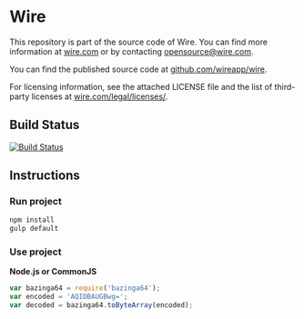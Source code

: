 # Wire

This repository is part of the source code of Wire. You can find more information at [wire.com](https://wire.com) or by contacting opensource@wire.com.

You can find the published source code at [github.com/wireapp/wire](https://github.com/wireapp/wire).

For licensing information, see the attached LICENSE file and the list of third-party licenses at [wire.com/legal/licenses/](https://wire.com/legal/licenses/).

## Build Status

[![Build Status](https://travis-ci.org/wireapp/bazinga64.svg?branch=master)](https://travis-ci.org/wireapp/bazinga64)

## Instructions

### Run project

```bash
npm install
gulp default
```

### Use project

**Node.js or CommonJS**

```javascript
var bazinga64 = require('bazinga64');
var encoded = 'AQIDBAUGBwg=';
var decoded = bazinga64.toByteArray(encoded);
```
